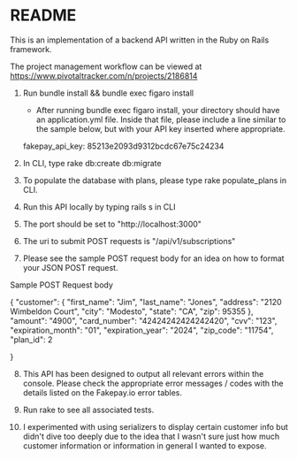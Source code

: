 # README

This is an implementation of a backend API written in the Ruby on Rails framework.

The project management workflow can be viewed at https://www.pivotaltracker.com/n/projects/2186814



1. Run bundle install && bundle exec figaro install
	- After running bundle exec figaro install, your directory should have an application.yml file. Inside that file, please include a line similar to the sample below, but with your API key inserted where appropriate.

	fakepay_api_key: 85213e2093d9312bcdc67e75c24234

2. In CLI, type rake db:create db:migrate

3. To populate the database with plans, please type rake populate_plans in CLI.

4. Run this API locally by typing rails s in CLI

5. The port should be set to "http://localhost:3000"

6. The uri to submit POST requests is "/api/v1/subscriptions"

7. Please see the sample POST request body for an idea on how to format your JSON POST request.

Sample POST Request body

{
	"customer": {
		"first_name": "Jim",
		"last_name": "Jones",
		"address": "2120 Wimbeldon Court",
		"city": "Modesto",
		"state": "CA",
		"zip": 95355
	},
	"amount": "4900",
	"card_number": "42424242424242420",
	"cvv": "123",
	"expiration_month": "01",
	"expiration_year": "2024",
	"zip_code": "11754",
	"plan_id": 2

}

8) This API has been designed to output all relevant errors within the console. Please check the appropriate error messages / codes with the details listed on the Fakepay.io error tables.

9) Run rake to see all associated tests.

10) I experimented with using serializers to display certain customer info but didn't dive too deeply due to the idea that I wasn't sure just how much customer information or information in general I wanted to expose. 
